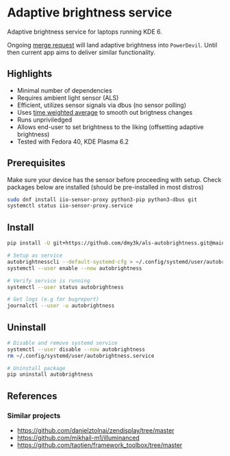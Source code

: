 # Adaptive brightness service

Adaptive brightness service for laptops running KDE 6.

Ongoing [merge request](https://invent.kde.org/plasma/powerdevil/-/merge_requests/199) will land adaptive brightness into `PowerDevil`. Until then current app aims to deliver similar functionality.

## Highlights

- Minimal number of dependencies
- Requires ambient light sensor (ALS)
- Efficient, utilizes sensor signals via dbus (no sensor polling)
- Uses [time weighted average](https://www.timescale.com/blog/what-time-weighted-averages-are-and-why-you-should-care/) to smooth out brigtness changes
- Runs unpriviledged
- Allows end-user to set brightness to the liking (offsetting adaptive brightness)
- Tested with Fedora 40, KDE Plasma 6.2

## Prerequisites

Make sure your device has the sensor before proceeding with setup.
Check packages below are installed (should be pre-installed in most distros)

```bash
sudo dnf install iio-sensor-proxy python3-pip python3-dbus git
systemctl status iio-sensor-proxy.service
```

## Install

```bash
pip install -U git+https://github.com/dmy3k/als-autobrightness.git@main

# Setup as service
autobrightnesscli --default-systemd-cfg > ~/.config/systemd/user/autobrightness.service
systemctl --user enable --now autobrightness

# Verify service is running
systemctl --user status autobrightness

# Get logs (e.g for bugreport)
journalctl --user -u autobrightness
```

## Uninstall

```bash
# Disable and remove systemd service
systemctl --user disable --now autobrightness
rm ~/.config/systemd/user/autobrightness.service

# Uninstall package
pip uninstall autobrightness
```

## References

### Similar projects

- https://github.com/danielztolnai/zendisplay/tree/master
- https://github.com/mikhail-m1/illuminanced
- https://github.com/taotien/framework_toolbox/tree/master
